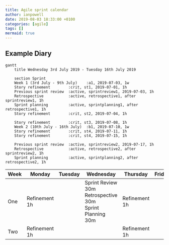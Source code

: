 ```yaml
---
title: Agile sprint calendar
author: ianpowell
date: 2019-08-03 18:33:00 +0100
categories: [agile]
tags: []
mermaid: true
---
```


## Example Diary
```mermaid
gantt
    title Wednesday 3rd July 2019 - Tuesday 16th July 2019

    section Sprint
    Week 1 (3rd July - 9th July)    :a1, 2019-07-03, 1w
    Story refinement        :crit, st1, 2019-07-01, 1h
    Previous sprint review  :active, sprintreview1, 2019-07-03, 1h
    Retrospective           :active, retrospective1, after sprintreview1, 1h
    Sprint planning         :active, sprintplanning1, after retrospective1, 1h
    Story refinement        :crit, st2, 2019-07-04, 1h

    Story refinement        :crit, st3, 2019-07-08, 1h
    Week 2 (10th July - 16th July)  :b1, 2019-07-10, 1w
    Story refinement        :crit, st4, 2019-07-11, 1h
    Story refinement        :crit, st4, 2019-07-15, 1h

    Previous sprint review  :active, sprintreview2, 2019-07-17, 1h    
    Retrospective           :active, retrospective2, after sprintreview2, 1h    
    Sprint planning         :active, sprintplanning2, after retrospective2, 1h
```

| Week | Monday        | Tuesday | Wednesday                                               | Thursday      | Friday |
|------|---------------|---------|---------------------------------------------------------|---------------|--------|
| One  | Refinement 1h |         | Sprint Review 30m<br/>Retrospective 30m<br/>Sprint Planning 30m | Refinement 1h |        |
| Two  | Refinement 1h |         |                                                         | Refinement 1h |        |

